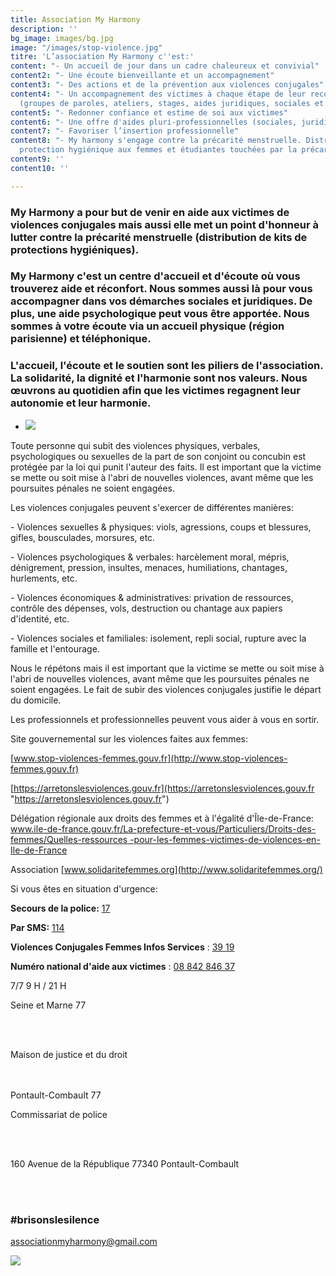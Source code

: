 ```yaml
---
title: Association My Harmony
description: ''
bg_image: images/bg.jpg
image: "/images/stop-violence.jpg"
titre: 'L’association My Harmony c''est:'
content: "- Un accueil de jour dans un cadre chaleureux et convivial"
content2: "- Une écoute bienveillante et un accompagnement"
content3: "- Des actions et de la prévention aux violences conjugales"
content4: "- Un accompagnement des victimes à chaque étape de leur reconstruction
  (groupes de paroles, ateliers, stages, aides juridiques, sociales et psychologique)"
content5: "- Redonner confiance et estime de soi aux victimes"
content6: "- Une offre d'aides pluri-professionnelles (sociales, juridiques, psychologiques)"
content7: "- Favoriser l’insertion professionnelle"
content8: "- My harmony s'engage contre la précarité menstruelle. Distribution de
  protection hygiénique aux femmes et étudiantes touchées par la précarité."
content9: ''
content10: ''

---
```

### My Harmony a pour but de venir en aide aux victimes de violences conjugales mais aussi elle met un point d'honneur à lutter contre la précarité menstruelle (distribution de kits de protections hygiéniques).

### My Harmony c'est un centre d'accueil et d'écoute où vous trouverez aide et réconfort. Nous sommes aussi là pour vous accompagner dans vos démarches sociales et juridiques. De plus, une aide psychologique peut vous être apportée. Nous sommes à votre écoute via un accueil physique (région parisienne) et téléphonique.

### L'accueil, l'écoute et le soutien sont les piliers de l'association. La solidarité, la dignité et l'harmonie sont nos valeurs. Nous œuvrons au quotidien afin que les victimes regagnent leur autonomie et leur harmonie.

* ![](/images/affiche.png)

Toute personne qui subit des violences physiques, verbales, psychologiques ou sexuelles de la part de son conjoint ou concubin est protégée par la loi qui punit l'auteur des faits. Il est important que la victime se mette ou soit mise à l'abri de nouvelles violences, avant même que les poursuites pénales ne soient engagées.

Les violences conjugales peuvent s'exercer de différentes manières:

\- Violences sexuelles & physiques: viols, agressions, coups et blessures, gifles, bousculades, morsures, etc.

\- Violences psychologiques & verbales: harcèlement moral, mépris, dénigrement, pression, insultes, menaces, humiliations, chantages, hurlements, etc.

\- Violences économiques & administratives: privation de ressources, contrôle des dépenses, vols, destruction ou chantage aux papiers d'identité, etc.

\- Violences sociales et familiales: isolement, repli social, rupture avec la famille et l'entourage.

Nous le répétons mais il est important que la victime se mette ou soit mise à l'abri de nouvelles violences, avant même que les poursuites pénales ne soient engagées. Le fait de subir des violences conjugales justifie le départ du domicile.

Les professionnels et professionnelles peuvent vous aider à vous en sortir.

Site gouvernemental sur les violences faites aux femmes:

[www.stop-violences-femmes.gouv.fr](http://www.stop-violences-femmes.gouv.fr)

[https://arretonslesviolences.gouv.fr](https://arretonslesviolences.gouv.fr "https://arretonslesviolences.gouv.fr")

Délégation régionale aux droits des femmes et à l'égalité d'Île-de-France: [www.ile-de-france.gouv.fr/La-prefecture-et-vous/Particuliers/Droits-des-femmes/Quelles-ressources -pour-les-femmes-victimes-de-violences-en-Ile-de-France](http://www.ile-de-france.gouv.fr/La-prefecture-et-vous/Particuliers/Droits-des-femmes/Quelles-ressources-pour-les-femmes-victimes-de-violences-en-Ile-de-France)

Association [www.solidaritefemmes.org](http://www.solidaritefemmes.org/)

Si vous êtes en situation d'urgence:

**Secours de la police:**   [17]()

**Par SMS:**   [114]()

**Violences Conjugales Femmes Infos Services** : [39 19]()

**Numéro national d'aide aux victimes** : [08 842 846 37]()

7/7 9 H / 21 H

Seine et Marne 77

</br> </br>

Maison de justice et du droit

</br> </br> Pontault-Combault 77

Commissariat de police

</br> </br>

160 Avenue de la République 77340 Pontault-Combault

</br> </br>

### #brisonslesilence

associationmyharmony@gmail.com

![](/images/affiche-b-w.png)